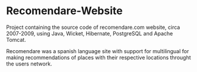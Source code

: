 Recomendare-Website
===================

Project containing the source code of recomendare.com website, circa 2007-2009, using Java, Wicket, Hibernate, PostgreSQL and Apache Tomcat.

Recomendare was a spanish language site with support for multilingual for making recommendations of places with their respective locations throught the users network.
